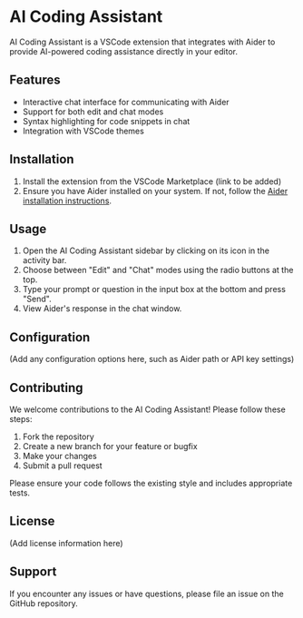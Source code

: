 # AI Coding Assistant

AI Coding Assistant is a VSCode extension that integrates with Aider to provide AI-powered coding assistance directly in your editor.

## Features

- Interactive chat interface for communicating with Aider
- Support for both edit and chat modes
- Syntax highlighting for code snippets in chat
- Integration with VSCode themes

## Installation

1. Install the extension from the VSCode Marketplace (link to be added)
2. Ensure you have Aider installed on your system. If not, follow the [Aider installation instructions](https://github.com/paul-gauthier/aider#installation).

## Usage

1. Open the AI Coding Assistant sidebar by clicking on its icon in the activity bar.
2. Choose between "Edit" and "Chat" modes using the radio buttons at the top.
3. Type your prompt or question in the input box at the bottom and press "Send".
4. View Aider's response in the chat window.

## Configuration

(Add any configuration options here, such as Aider path or API key settings)

## Contributing

We welcome contributions to the AI Coding Assistant! Please follow these steps:

1. Fork the repository
2. Create a new branch for your feature or bugfix
3. Make your changes
4. Submit a pull request

Please ensure your code follows the existing style and includes appropriate tests.

## License

(Add license information here)

## Support

If you encounter any issues or have questions, please file an issue on the GitHub repository.